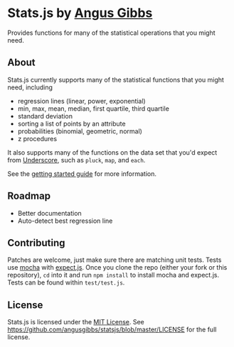# Stats.js by [Angus Gibbs](http://angusgibbs.com)

Provides functions for many of the statistical operations that you might need.

## About

Stats.js currently supports many of the statistical functions that you might need, including

* regression lines (linear, power, exponential)
* min, max, mean, median, first quartile, third quartile
* standard deviation
* sorting a list of points by an attribute
* probabilities (binomial, geometric, normal)
* z procedures

It also supports many of the functions on the data set that you'd expect from [Underscore](http://underscore.js), such as `pluck`, `map`, and `each`.

See the [getting started guide](https://github.com/angusgibbs/statsjs/blob/master/docs/getting_started.md) for more information.

## Roadmap

* Better documentation
* Auto-detect best regression line

## Contributing

Patches are welcome, just make sure there are matching unit tests. Tests use [mocha](http://visionmedia.github.com/mocha/) with [expect.js](https://github.com/LearnBoost/expect.js). Once you clone the repo (either your fork or this repository), `cd` into it and run `npm install` to install mocha and expect.js. Tests can be found within `test/test.js`.

## License

Stats.js is licensed under the [MIT License](http://opensource.org/licenses/mit-license.php). See https://github.com/angusgibbs/statsjs/blob/master/LICENSE for the full license.